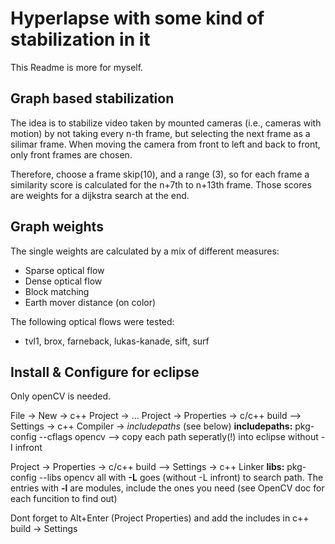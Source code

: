 # Hyperlapse with some kind of stabilization in it

This Readme is more for myself.

## Graph based stabilization
The idea is to stabilize video taken by mounted cameras (i.e., cameras with motion) by not taking every n-th frame, but selecting the next frame as a silimar frame. When moving the camera from front to left and back to front, only front frames are chosen.

Therefore, choose a frame skip(10), and a range (3), so for each frame a similarity score is calculated for the n+7th to n+13th frame. Those scores are weights for a dijkstra search at the end.

## Graph weights
The single weights are calculated by a mix of different measures:
- Sparse optical flow
- Dense optical flow
- Block matching
- Earth mover distance (on color)

The following optical flows were tested:
- tvl1, brox, farneback, lukas-kanade, sift, surf

## Install & Configure for eclipse
Only openCV is needed.

File -> New  -> c++ Project -> ...
Project -> Properties -> c/c++ build --> Settings -> c++ Compiler -> _includepaths_ (see below)
__includepaths:__ pkg-config --cflags opencv	    --> copy each path seperatly(!) into eclipse without -I infront

Project -> Properties -> c/c++ build --> Settings -> c++ Linker 
__libs:__ pkg-config --libs opencv
all with __-L__ goes (without -L infront) to search path.
The entries with __-l__ are modules, include the ones you need (see OpenCV doc for each funcition to find out)

Dont forget to Alt+Enter (Project Properties) and add the includes in c++ build -> Settings

